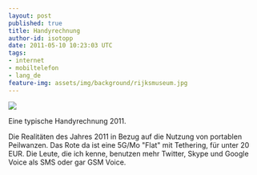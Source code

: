 ```yaml
---
layout: post
published: true
title: Handyrechnung
author-id: isotopp
date: 2011-05-10 10:23:03 UTC
tags:
- internet
- mobiltelefon
- lang_de
feature-img: assets/img/background/rijksmuseum.jpg
---
```


![](/uploads/handy-kosten.png)

Eine typische Handyrechnung 2011.

Die Realitäten des Jahres 2011 in Bezug auf die Nutzung von portablen
Peilwanzen. Das Rote da ist eine 5G/Mo "Flat" mit Tethering, für unter 20
EUR. Die Leute, die ich kenne, benutzen mehr Twitter, Skype und Google Voice
als SMS oder gar GSM Voice.
